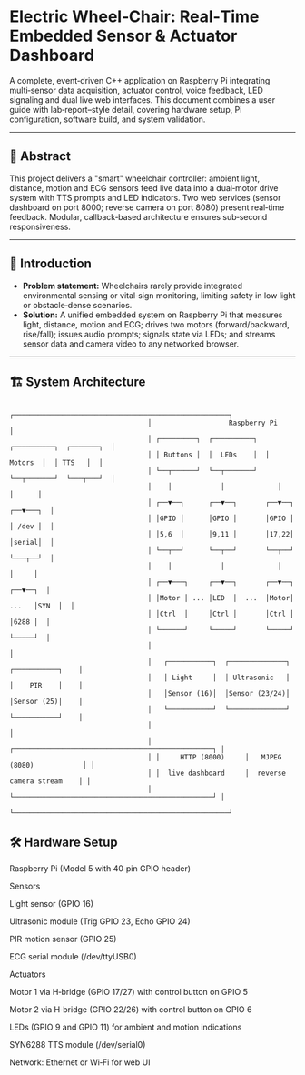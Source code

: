 # Electric Wheel‑Chair: Real‑Time Embedded Sensor & Actuator Dashboard

A complete, event‑driven C++ application on Raspberry Pi integrating multi‑sensor data acquisition, actuator control, voice feedback, LED signaling and dual live web interfaces. This document combines a user guide with lab‑report–style detail, covering hardware setup, Pi configuration, software build, and system validation.

---

## 📄 Abstract

This project delivers a "smart" wheelchair controller: ambient light, distance, motion and ECG sensors feed live data into a dual‑motor drive system with TTS prompts and LED indicators. Two web services (sensor dashboard on port 8000; reverse camera on port 8080) present real‑time feedback. Modular, callback‑based architecture ensures sub‑second responsiveness.

---

## 🔬 Introduction

- **Problem statement:** Wheelchairs rarely provide integrated environmental sensing or vital‑sign monitoring, limiting safety in low light or obstacle‑dense scenarios.
- **Solution:** A unified embedded system on Raspberry Pi that measures light, distance, motion and ECG; drives two motors (forward/backward, rise/fall); issues audio prompts; signals state via LEDs; and streams sensor data and camera video to any networked browser.

---

## 🏗️ System Architecture


                                      ┌─────────────────────────────────────────────────────┐
                                      │                   Raspberry Pi                      │
                                      │ ┌─────────┐  ┌──────────┐  ┌──────────┐  ┌───────┐  │
                                      │ │ Buttons │  │  LEDs    │  │  Motors  │  │ TTS   │  │
                                      │ └──┬──────┘  └──┬───────┘  └──┬───────┘  └───┬───┘  │
                                      │    │            │             │              │      │
                                      │ ┌──▼──┐      ┌──▼──┐       ┌──▼──┐        ┌──▼───┐  │
                                      │ │GPIO │      │GPIO │       │GPIO │        │ /dev │  │
                                      │ │5,6  │      │9,11 │       │17,22│        │serial│  │
                                      │ └──┬──┘      └──┬──┘       └──┬──┘        └───┬──┘  │
                                      │    │            │             │               │     │
                                      │ ┌──▼───┐     ┌──▼──┐       ┌──▼──┐         ┌──▼──┐  │
                                      │ │Motor │ ... │LED  │  ...  │Motor│   ...   │SYN  │  │
                                      │ │Ctrl  │     │Ctrl │       │Ctrl │         │6288 │  │
                                      │ └──────┘     └─────┘       └─────┘         └─────┘  │
                                      │                                                     │
                                      │   ┌───────────┐  ┌──────────────┐  ┌───────────┐    │
                                      │   │ Light     │  │ Ultrasonic   │  │    PIR    │    │
                                      │   │Sensor (16)│  │Sensor (23/24)│  │Sensor (25)│    │
                                      │   └───────────┘  └──────────────┘  └───────────┘    │
                                      │                                                     │
                                      │ ┌─────────────────────────────────────────────────┐ │
                                      │ │     HTTP (8000)     │   MJPEG (8080)            │ │
                                      │ │  live dashboard     │  reverse camera stream    │ │
                                      │ └─────────────────────────────────────────────────┘ │
                                      └─────────────────────────────────────────────────────┘

## 🛠️ Hardware Setup

Raspberry Pi (Model 5 with 40‑pin GPIO header)

Sensors

Light sensor (GPIO 16)

Ultrasonic module (Trig GPIO 23, Echo GPIO 24)

PIR motion sensor (GPIO 25)

ECG serial module (/dev/ttyUSB0)

Actuators

Motor 1 via H‑bridge (GPIO 17/27) with control button on GPIO 5

Motor 2 via H‑bridge (GPIO 22/26) with control button on GPIO 6

LEDs (GPIO 9 and GPIO 11) for ambient and motion indications

SYN6288 TTS module (/dev/serial0)

Network: Ethernet or Wi‑Fi for web UI
